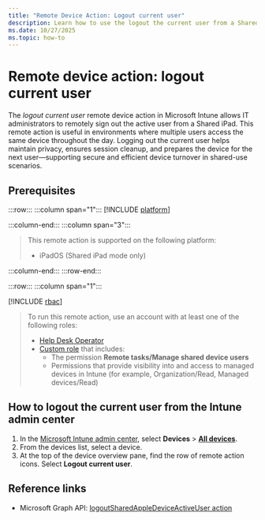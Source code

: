 ```yaml
---
title: "Remote Device Action: Logout current user"
description: Learn how to use the logout the current user from a Shared iPad with Microsoft Intune.
ms.date: 10/27/2025
ms.topic: how-to
---
```


# Remote device action: logout current user

The *logout current user* remote device action in Microsoft Intune allows IT administrators to remotely sign out the active user from a Shared iPad.
This remote action is useful in environments where multiple users access the same device throughout the day. Logging out the current user helps maintain privacy, ensures session cleanup, and prepares the device for the next user—supporting secure and efficient device turnover in shared-use scenarios.

## Prerequisites

:::row:::
:::column span="1":::
[!INCLUDE [platform](../../includes/requirements/platform.md)]

:::column-end:::
:::column span="3":::

> This remote action is supported on the following platform:
>
> - iPadOS (Shared iPad mode only)

:::column-end:::
:::row-end:::

:::row:::
:::column span="1":::

[!INCLUDE [rbac](../../includes/requirements/rbac.md)]

> To run this remote action, use an account with at least one of the following roles:
>
> - [Help Desk Operator][INT-R1]
> - [Custom role][INT-RC] that includes:
>   - The permission **Remote tasks/Manage shared device users**
>   - Permissions that provide visibility into and access to managed devices in Intune (for example, Organization/Read, Managed devices/Read)

## How to logout the current user from the Intune admin center

1. In the [Microsoft Intune admin center][INT-AC], select **Devices** > [**All devices**][INT-ALLD].
1. From the devices list, select a device.
1. At the top of the device overview pane, find the row of remote action icons. Select **Logout current user**.

## Reference links

- Microsoft Graph API: [logoutSharedAppleDeviceActiveUser action][GRAPH-1]

<!--links-->

[INT-AC]: https://go.microsoft.com/fwlink/?linkid=2109431
[INT-ALLD]: https://go.microsoft.com/fwlink/?linkid=2333814

[INT-RC]: /intune/intune-service/fundamentals/create-custom-role
[INT-R1]: /intune/intune-service/fundamentals/role-based-access-control-reference#help-desk-operator
[INT-R2]: /intune/intune-service/fundamentals/role-based-access-control-reference#school-administrator
[GRAPH-1]: /graph/api/intune-devices-manageddevice-logoutsharedappledeviceactiveuser
